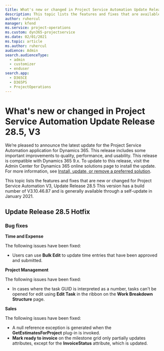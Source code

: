 ```yaml
---
title: What's new or changed in Project Service Automation Update Release 28.5 Hotfix, V3
description: This topic lists the features and fixes that are available in Project Service Automation Update Release 28.5 Hotfix, V3.
author: ruhercul
manager: kfend
ms.service: project-operations
ms.custom: dyn365-projectservice
ms.date: 02/01/2021
ms.topic: article
ms.author: ruhercul
audience: Admin
search.audienceType: 
  - admin
  - customizer
  - enduser
search.app: 
  - D365CE
  - D365PS
  - ProjectOperations
---
```




# What's new or changed in Project Service Automation Update Release 28.5, V3

We’re pleased to announce the latest update for the Project Service Automation application for Dynamics 365. This release includes some important improvements to quality, performance, and usability. This release is compatible with Dynamics 365 9.x. To update to this release, visit the Admin Center for Dynamics 365 online solutions page to install the update. For more information, see [Install, update, or remove a preferred solution](https://docs.microsoft.com/power-platform/admin/install-remove-preferred-solution).

This topic lists the features and fixes that are new or changed for Project Service Automation V3, Update Release 28.5 This version has a build number of V3.10.46.87 and is generally available through a self-update in January 2021.

## Update Release 28.5 Hotfix

### Bug fixes

**Time and Expense**

The following issues have been fixed:

- Users can use **Bulk Edit** to update time entries that have been approved and submitted.

**Project Management**

The following issues have been fixed:

- In cases where the task GUID is interpreted as a number, tasks can't be opened for edit using **Edit Task** in the ribbon on the **Work Breakdown Structure** page.

**Sales**

The following issues have been fixed:

- A null reference exception is generated when the **GetEstimatesForProject** plug-in is invoked.
- **Mark ready to invoice** on the milestone grid only partially updates attributes, except for the **InvoiceStatus** attribute, which is updated.

